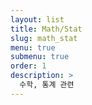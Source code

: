 ```yaml
---
layout: list
title: Math/Stat
slug: math_stat
menu: true
submenu: true
order: 1
description: >
  수학, 통계 관련
---
```

